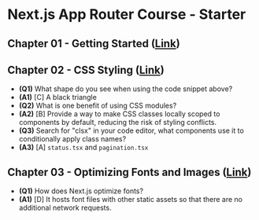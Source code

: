 # Next.js App Router Course - Starter

## Chapter 01 - Getting Started ([Link](https://nextjs.org/learn/dashboard-app/getting-started))

## Chapter 02 - CSS Styling ([Link](https://nextjs.org/learn/dashboard-app/css-styling))

- **(Q1)** What shape do you see when using the code snippet above?
- **(A1)** [C] A black triangle
- **(Q2)** What is one benefit of using CSS modules?
- **(A2)** [B] Provide a way to make CSS classes locally scoped to components by default, reducing the risk of styling conflicts.
- **(Q3)** Search for "clsx" in your code editor, what components use it to conditionally apply class names?
- **(A3)** [A] `status.tsx` and `pagination.tsx`

## Chapter 03 - Optimizing Fonts and Images ([Link](https://nextjs.org/learn/dashboard-app/optimizing-fonts-images))

- **(Q1)** How does Next.js optimize fonts?
- **(A1)** [D] It hosts font files with other static assets so that there are no additional network requests.
